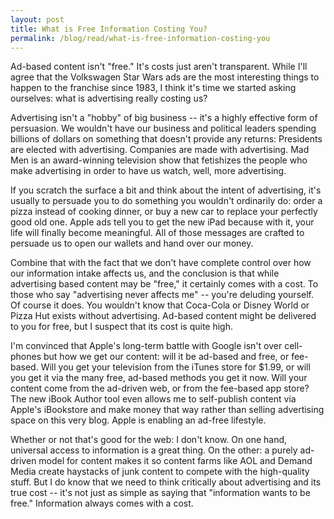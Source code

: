 ```yaml
---
layout: post
title: What is Free Information Costing You?
permalink: /blog/read/what-is-free-information-costing-you
---
```

Ad-based content isn't "free." It's costs just aren't transparent. While I'll agree that the Volkswagen Star Wars ads are the most interesting things to happen to the franchise since 1983, I think it's time we started asking ourselves: what is advertising really costing us?

Advertising isn't a "hobby" of big business -- it's a highly effective form of persuasion. We wouldn't have our business and political leaders spending billions of dollars on something that doesn't provide any returns: Presidents are elected with advertising. Companies are made with advertising. Mad Men is an award-winning television show that fetishizes the people who make advertising in order to have us watch, well, more advertising.

If you scratch the surface a bit and think about the intent of advertising, it's usually to persuade you to do something you wouldn't ordinarily do: order a pizza instead of cooking dinner, or buy a new car to replace your perfectly good old one. Apple ads tell you to get the new iPad because with it, your life will finally become meaningful. All of those messages are crafted to persuade us to open our wallets and hand over our money.

Combine that with the fact that we don't have complete control over how our information intake affects us, and the conclusion is that while advertising based content may be "free," it certainly comes with a cost. To those who say "advertising never affects me" -- you're deluding yourself. Of course it does. You wouldn't know that Coca-Cola or Disney World or Pizza Hut exists without advertising. Ad-based content might be delivered to you for free, but I suspect that its cost is quite high.

I'm convinced that Apple's long-term battle with Google isn't over cell-phones but how we get our content: will it be ad-based and free, or fee-based. Will you get your television from the iTunes store for $1.99, or will you get it via the many free, ad-based methods you get it now. Will your content come from the ad-driven web, or from the fee-based app store? The new iBook Author tool even allows me to self-publish content via Apple's iBookstore and make money that way rather than selling advertising space on this very blog. Apple is enabling an ad-free lifestyle.

Whether or not that's good for the web: I don't know. On one hand, universal access to information is a great thing. On the other: a purely ad-driven model for content makes it so content farms like AOL and Demand Media create haystacks of junk content to compete with the high-quality stuff. But I do know that we need to think critically about advertising and its true cost -- it's not just as simple as saying that "information wants to be free." Information always comes with a cost.
